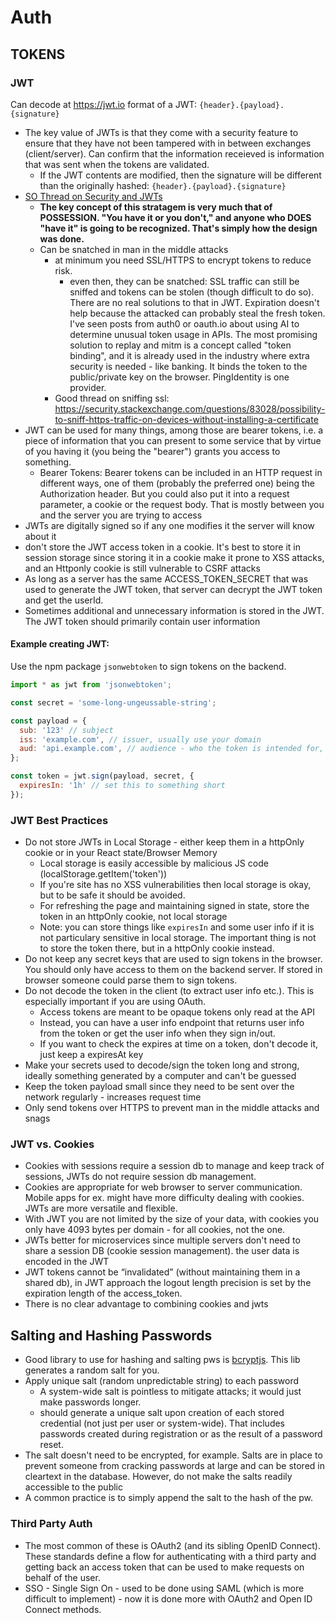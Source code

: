 # Auth

## TOKENS

### JWT

Can decode at https://jwt.io
format of a JWT: `{header}.{payload}.{signature}`

- The key value of JWTs is that they come with a security feature to ensure that they have not been tampered with in between exchanges (client/server). Can confirm that the information receieved is information that was sent when the tokens are validated.
  - If the JWT contents are modified, then the signature will be different than the originally hashed: `{header}.{payload}.{signature}`
- [SO Thread on Security and JWTs](https://stackoverflow.com/questions/38018469/how-exactly-does-json-web-token-jwt-reduce-the-man-in-the-loop-attack)
  - **The key concept of this stratagem is very much that of POSSESSION. "You have it or you don't," and anyone who DOES "have it" is going to be recognized. That's simply how the design was done.**
  - Can be snatched in man in the middle attacks
    - at minimum you need SSL/HTTPS to encrypt tokens to reduce risk.
      - even then, they can be snatched: SSL traffic can still be sniffed and tokens can be stolen (though difficult to do so). There are no real solutions to that in JWT. Expiration doesn't help because the attacked can probably steal the fresh token. I've seen posts from auth0 or oauth.io about using AI to determine unusual token usage in APIs. The most promising solution to replay and mitm is a concept called "token binding", and it is already used in the industry where extra security is needed - like banking. It binds the token to the public/private key on the browser. PingIdentity is one provider.
    - Good thread on sniffing ssl: https://security.stackexchange.com/questions/83028/possibility-to-sniff-https-traffic-on-devices-without-installing-a-certificate
- JWT can be used for many things, among those are bearer tokens, i.e. a piece of information that you can present to some service that by virtue of you having it (you being the "bearer") grants you access to something.
  - Bearer Tokens: Bearer tokens can be included in an HTTP request in different ways, one of them (probably the preferred one) being the Authorization header. But you could also put it into a request parameter, a cookie or the request body. That is mostly between you and the server you are trying to access
- JWTs are digitally signed so if any one modifies it the server will know about it
- don't store the JWT access token in a cookie. It's best to store it in session storage since storing it in a cookie make it prone to XSS attacks, and an Httponly cookie is still vulnerable to CSRF attacks
- As long as a server has the same ACCESS_TOKEN_SECRET that was used to generate the JWT token, that server can decrypt the JWT token and get the userId.
- Sometimes additional and unnecessary information is stored in the JWT. The JWT token should primarily contain user information

#### Example creating JWT:

Use the npm package `jsonwebtoken` to sign tokens on the backend.

```javascript
import * as jwt from 'jsonwebtoken';

const secret = 'some-long-ungeussable-string';

const payload = {
  sub: '123' // subject
  iss: 'example.com', // issuer, usually use your domain
  aud: 'api.example.com', // audience - who the token is intended for, i.e. your api
};

const token = jwt.sign(payload, secret, {
  expiresIn: '1h' // set this to something short
});
```

### JWT Best Practices

- Do not store JWTs in Local Storage - either keep them in a httpOnly cookie or in your React state/Browser Memory
  - Local storage is easily accessible by malicious JS code (localStorage.getItem('token'))
  - If you're site has no XSS vulnerabilities then local storage is okay, but to be safe it should be avoided.
  - For refreshing the page and maintaining signed in state, store the token in an httpOnly cookie, not local storage
  - Note: you can store things like `expiresIn` and some user info if it is not particulary sensitive in local storage. The important thing is not to store the token there, but in a httpOnly cookie instead.
- Do not keep any secret keys that are used to sign tokens in the browser. You should only have access to them on the backend server. If stored in browser someone could parse them to sign tokens.
- Do not decode the token in the client (to extract user info etc.). This is especially important if you are using OAuth.
  - Access tokens are meant to be opaque tokens only read at the API
  - Instead, you can have a user info endpoint that returns user info from the token or get the user info when they sign in/out.
  - If you want to check the expires at time on a token, don't decode it, just keep a expiresAt key
- Make your secrets used to decode/sign the token long and strong, ideally something generated by a computer and can't be guessed
- Keep the token payload small since they need to be sent over the network regularly - increases request time
- Only send tokens over HTTPS to prevent man in the middle attacks and snags

### JWT vs. Cookies

- Cookies with sessions require a session db to manage and keep track of sessions, JWTs do not require session db management.
- Cookies are appropriate for web browser to server communication. Mobile apps for ex. might have more difficulty dealing with cookies. JWTs are more versatile and flexible.
- With JWT you are not limited by the size of your data, with cookies you only have 4093 bytes per domain - for all cookies, not the one.
- JWTs better for microservices since multiple servers don't need to share a session DB (cookie session management). the user data is encoded in the JWT
- JWT tokens cannot be “invalidated” (without maintaining them in a shared db), in JWT approach the logout length precision is set by the expiration length of the access_token.
- There is no clear advantage to combining cookies and jwts

## Salting and Hashing Passwords

- Good library to use for hashing and salting pws is [bcryptjs](https://www.npmjs.com/package/bcryptjs). This lib generates a random salt for you.
- Apply unique salt (random unpredictable string) to each password
  - A system-wide salt is pointless to mitigate attacks; it would just make passwords longer.
  - should generate a unique salt upon creation of each stored credential (not just per user or system-wide). That includes passwords created during registration or as the result of a password reset.
- The salt doesn't need to be encrypted, for example. Salts are in place to prevent someone from cracking passwords at large and can be stored in cleartext in the database. However, do not make the salts readily accessible to the public
- A common practice is to simply append the salt to the hash of the pw.

### Third Party Auth

- The most common of these is OAuth2 (and its sibling OpenID Connect). These standards define a flow for authenticating with a third party and getting back an access token that can be used to make requests on behalf of the user.
- SSO - Single Sign On - used to be done using SAML (which is more difficult to implement) - now it is done more with OAuth2 and Open ID Connect methods.

